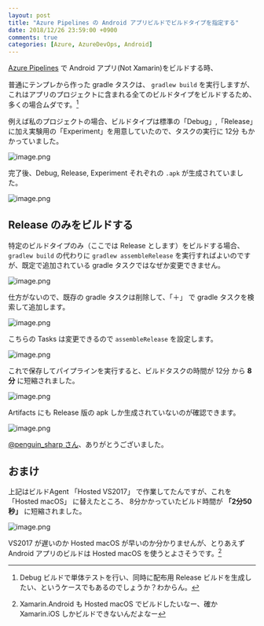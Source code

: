 ```yaml
---
layout: post
title: "Azure Pipelines の Android アプリビルドでビルドタイプを指定する"
date: 2018/12/26 23:59:00 +0900
comments: true
categories: [Azure, AzureDevOps, Android]
---
```

[Azure Pipelines](https://azure.microsoft.com/ja-jp/services/devops/pipelines/) で Android アプリ(Not Xamarin)をビルドする時、

<!--more-->

普通にテンプレから作った gradle タスクは、 ``gradlew build`` を実行しますが、これはアプリのプロジェクトに含まれる全てのビルドタイプをビルドするため、多くの場合ムダです。[^1]

[^1]: Debug ビルドで単体テストを行い、同時に配布用 Release ビルドを生成したい、というケースでもあるのでしょうか？わからん。

例えば私のプロジェクトの場合、ビルドタイプは標準の「Debug」,「Release」に加え実験用の「Experiment」を用意していたので、タスクの実行に 12分 もかかっていました。

![image.png](https://qiita-image-store.s3.amazonaws.com/0/8227/346f0a15-a0c9-f671-9046-d90d3e39ce5a.png)

完了後、Debug, Release, Experiment それぞれの ``.apk`` が生成されていました。

![image.png](https://qiita-image-store.s3.amazonaws.com/0/8227/5390eac9-9deb-42b1-8155-a3e0659f25cf.png)

## Release のみをビルドする

特定のビルドタイプのみ（ここでは Release とします）をビルドする場合、``gradlew build`` の代わりに ``gradlew assembleRelease`` を実行すればよいのですが、既定で追加されている gradle タスクではなぜか変更できません。

![image.png](https://qiita-image-store.s3.amazonaws.com/0/8227/91a0b402-1cdc-2628-dfde-67c25b693a65.png)

仕方がないので、既存の gradle タスクは削除して、「＋」 で gradle タスクを検索して追加します。

![image.png](https://qiita-image-store.s3.amazonaws.com/0/8227/70053a12-60e8-d632-03af-6bac2faf4d66.png)

こちらの Tasks は変更できるので ``assembleRelease`` を設定します。

![image.png](https://qiita-image-store.s3.amazonaws.com/0/8227/13f771df-de9e-f480-21ec-1f8926722de3.png)

これで保存してパイプラインを実行すると、ビルドタスクの時間が 12分 から **8分** に短縮されました。

![image.png](https://qiita-image-store.s3.amazonaws.com/0/8227/c59dc0e7-8e5f-6cb6-387a-6872f4de6610.png)

Artifacts にも Release 版の apk しか生成されていないのが確認できます。

![image.png](https://qiita-image-store.s3.amazonaws.com/0/8227/cbc5cf63-50cf-6eea-88a2-0d0c3f22ecac.png)


[@penguin_sharp さん](https://twitter.com/penguin_sharp/status/1077762715853107201)、ありがとうございました。

## おまけ

上記はビルドAgent 「Hosted VS2017」 で作業してたんですが、これを 「Hosted macOS」 に替えたところ、 8分かかっていたビルド時間が **「2分50秒」** に短縮されました。

![image.png](https://qiita-image-store.s3.amazonaws.com/0/8227/05a69245-4fe5-ab16-53de-24fdca7cca13.png)

VS2017 が遅いのか Hosted macOS が早いのか分かりませんが、とりあえず Android アプリのビルドは Hosted macOS を使うとよさそうです。[^2]

[^2]: Xamarin.Android も Hosted macOS でビルドしたいなー、確か Xamarin.iOS しかビルドできないんだよなー
